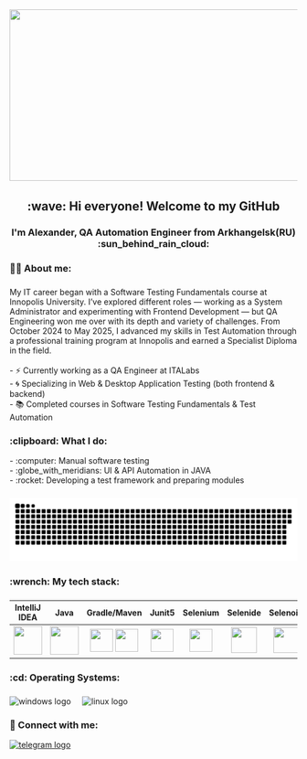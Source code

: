 <div align="center">
  <img height="300" width="600" src="https://user-images.githubusercontent.com/74038190/225813708-98b745f2-7d22-48cf-9150-083f1b00d6c9.gif"  />
</div>

<h2 align="center">:wave: Hi everyone! Welcome to my GitHub</h2>
<h3 align="center">I'm Alexander, QA Automation Engineer from Arkhangelsk(RU) :sun_behind_rain_cloud:</h3>
<h3 align="center"></h3>


###


###

<h3 align="left">👩‍💻  About me:</h3>

###

<p align="left">My IT career began with a Software Testing Fundamentals course at Innopolis University. I’ve explored different roles — working as a System Administrator and experimenting with Frontend Development — but QA Engineering won me over with its depth and variety of challenges. From October 2024 to May 2025, I advanced my skills in Test Automation through a professional training program at Innopolis and earned a Specialist Diploma in the field.<br><br>- ⚡ Currently working as a QA Engineer at ITALabs<br>- 🌀 Specializing in Web & Desktop Application Testing (both frontend & backend)<br>- 📚 Completed courses in Software Testing Fundamentals & Test Automation</p>

<h3 align="left">:clipboard: What I do: </h3>
- :computer: Manual software testing
<br>- :globe_with_meridians: UI & API Automation in JAVA
<br>- :rocket: Developing a test framework and preparing modules
 
###

<p align="center">
 <img width="600" src="github-snake.svg" alt="snake"/>
</p>

###

###

<h3 align="left">:wrench: My tech stack:</h3>

###

| IntelliJ IDEA | Java | Gradle/Maven | Junit5 | Selenium | Selenide | Selenoid |
|:----:|:----:|:----:|:----:|:----:|:----:|:----:|
| <img src="https://fs.getcourse.ru/fileservice/file/download/a/159627/sc/383/h/ccb79347a3ba4f05bfb3129dfd913fcf.svg" width="50" height="50"> | <img src="https://fs.getcourse.ru/fileservice/file/download/a/159627/sc/56/h/07d564cc70e29ca3f184523294545f8b.svg" width="50" height="50"> | <img src="https://cdn.jsdelivr.net/gh/devicons/devicon/icons/maven/maven-original.svg" width="40" height="40" /> <img src="https://fs.getcourse.ru/fileservice/file/download/a/159627/sc/147/h/4e2b5444985e5c3a7f7b1df2b71046f1.svg" width="40" height="40" /> | <img src="https://fs.getcourse.ru/fileservice/file/download/a/159627/sc/390/h/b90dddb8bcf49db3d4ea4647f02cb479.svg" width="40" height="40"> | <img src="https://fs.getcourse.ru/fileservice/file/download/a/159627/sc/178/h/765d78cae8cf8967a7124cb8636c72f8.svg" width="40" height="40"> | <img src="https://fs.getcourse.ru/fileservice/file/download/a/159627/sc/399/h/5d2c34e97efd8aff6f7f2c1d3c8c30b8.svg" width="45" height="45"> | <img src="https://fs.getcourse.ru/fileservice/file/download/a/159627/sc/131/h/40ba0a9a145340d913192bff0f6c6b77.svg" width="45" height="45"> |


###

<h3 align="left">:cd: Operating Systems:</h3>

###

<div align="left">
<img src="https://cdn.jsdelivr.net/gh/devicons/devicon/icons/windows8/windows8-original.svg" height="40" alt="windows logo" />
<img width="12" />
<img src="https://cdn.jsdelivr.net/gh/devicons/devicon/icons/linux/linux-original.svg" height="40" alt="linux logo" />
<img width="12" />

### :email:	Connect with me:
<div align="left">
  <a href="https://t.me/KRAtos025" target="_blank">
    <img src="https://img.shields.io/static/v1?message=Telegram&logo=telegram&label=&color=2CA5E0&logoColor=white&labelColor=&style=for-the-badge" height="25" alt="telegram logo"/>
  </a>
  </div>

